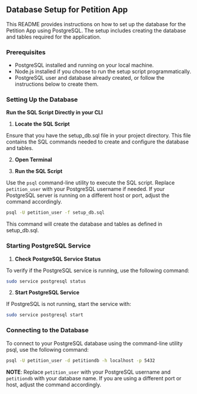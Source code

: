 ## Database Setup for Petition App

This README provides instructions on how to set up the database for the Petition App using PostgreSQL. The setup includes creating the database and tables required for the application.

### Prerequisites

-   PostgreSQL installed and running on your local machine.
-   Node.js installed if you choose to run the setup script programmatically.
-   PostgreSQL user and database already created, or follow the instructions below to create them.

### Setting Up the Database

**Run the SQL Script Directly in your CLI**

1. **Locate the SQL Script**

Ensure that you have the setup_db.sql file in your project directory. This file contains the SQL commands needed to create and configure the database and tables.

2. **Open Terminal**

3. **Run the SQL Script**

Use the `psql` command-line utility to execute the SQL script. Replace `petition_user` with your PostgreSQL username if needed. If your PostgreSQL server is running on a different host or port, adjust the command accordingly.

```bash
psql -U petition_user -f setup_db.sql
```

This command will create the database and tables as defined in setup_db.sql.

### Starting PostgreSQL Service

1. **Check PostgreSQL Service Status**

To verify if the PostgreSQL service is running, use the following command:

```bash
sudo service postgresql status
```

2. **Start PostgreSQL Service**

If PostgreSQL is not running, start the service with:

```bash
sudo service postgresql start
```

### Connecting to the Database

To connect to your PostgreSQL database using the command-line utility psql, use the following command:

```bash
psql -U petition_user -d petitiondb -h localhost -p 5432
```

**NOTE**: Replace `petition_user` with your PostgreSQL username and `petitiondb` with your database name. If you are using a different port or host, adjust the command accordingly.
